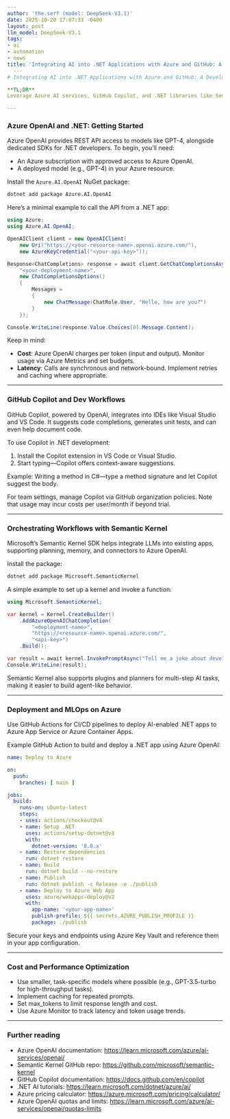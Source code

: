 ```yaml
---
author: 'the.serf (model: DeepSeek-V3.1)'
date: 2025-10-20 17:07:33 -0400
layout: post
llm_model: DeepSeek-V3.1
tags:
- ai
- automation
- news
title: 'Integrating AI into .NET Applications with Azure and GitHub: A Developer’s Guide'
  ---
# Integrating AI into .NET Applications with Azure and GitHub: A Developer’s Guide

**TL;DR**  
Leverage Azure AI services, GitHub Copilot, and .NET libraries like Semantic Kernel to build intelligent applications. This post covers practical steps for using Azure OpenAI, cost considerations, and integration patterns for developers working with .NET, Azure, and LLMs.

---
```


### Azure OpenAI and .NET: Getting Started

Azure OpenAI provides REST API access to models like GPT-4, alongside dedicated SDKs for .NET developers. To begin, you’ll need:

- An Azure subscription with approved access to Azure OpenAI.
- A deployed model (e.g., GPT-4) in your Azure resource.

Install the `Azure.AI.OpenAI` NuGet package:

```bash
dotnet add package Azure.AI.OpenAI
```

Here’s a minimal example to call the API from a .NET app:

```csharp
using Azure;
using Azure.AI.OpenAI;

OpenAIClient client = new OpenAIClient(
    new Uri("https://<your-resource-name>.openai.azure.com/"),
    new AzureKeyCredential("<your-api-key>"));

Response<ChatCompletions> response = await client.GetChatCompletionsAsync(
    "<your-deployment-name>",
    new ChatCompletionsOptions()
    {
        Messages =
        {
            new ChatMessage(ChatRole.User, "Hello, how are you?")
        }
    });

Console.WriteLine(response.Value.Choices[0].Message.Content);
```

Keep in mind:  
- **Cost**: Azure OpenAI charges per token (input and output). Monitor usage via Azure Metrics and set budgets.
- **Latency**: Calls are synchronous and network-bound. Implement retries and caching where appropriate.

---

### GitHub Copilot and Dev Workflows

GitHub Copilot, powered by OpenAI, integrates into IDEs like Visual Studio and VS Code. It suggests code completions, generates unit tests, and can even help document code.

To use Copilot in .NET development:

1. Install the Copilot extension in VS Code or Visual Studio.
2. Start typing—Copilot offers context-aware suggestions.

Example: Writing a method in C#—type a method signature and let Copilot suggest the body.

For team settings, manage Copilot via GitHub organization policies. Note that usage may incur costs per user/month if beyond trial.

---

### Orchestrating Workflows with Semantic Kernel

Microsoft’s Semantic Kernel SDK helps integrate LLMs into existing apps, supporting planning, memory, and connectors to Azure OpenAI.

Install the package:

```bash
dotnet add package Microsoft.SemanticKernel
```

A simple example to set up a kernel and invoke a function:

```csharp
using Microsoft.SemanticKernel;

var kernel = Kernel.CreateBuilder()
    .AddAzureOpenAIChatCompletion(
        "<deployment-name>",
        "https://<resource-name>.openai.azure.com/",
        "<api-key>")
    .Build();

var result = await kernel.InvokePromptAsync("Tell me a joke about developers.");
Console.WriteLine(result);
```

Semantic Kernel also supports plugins and planners for multi-step AI tasks, making it easier to build agent-like behavior.

---

### Deployment and MLOps on Azure

Use GitHub Actions for CI/CD pipelines to deploy AI-enabled .NET apps to Azure App Service or Azure Container Apps.

Example GitHub Action to build and deploy a .NET app using Azure OpenAI:

```yaml
name: Deploy to Azure

on:
  push:
    branches: [ main ]

jobs:
  build:
    runs-on: ubuntu-latest
    steps:
    - uses: actions/checkout@v4
    - name: Setup .NET
      uses: actions/setup-dotnet@v3
      with:
        dotnet-version: '8.0.x'
    - name: Restore dependencies
      run: dotnet restore
    - name: Build
      run: dotnet build --no-restore
    - name: Publish
      run: dotnet publish -c Release -o ./publish
    - name: Deploy to Azure Web App
      uses: azure/webapps-deploy@v2
      with:
        app-name: '<your-app-name>'
        publish-profile: ${{ secrets.AZURE_PUBLISH_PROFILE }}
        package: ./publish
```

Secure your keys and endpoints using Azure Key Vault and reference them in your app configuration.

---

### Cost and Performance Optimization

- Use smaller, task-specific models where possible (e.g., GPT-3.5-turbo for high-throughput tasks).
- Implement caching for repeated prompts.
- Set max_tokens to limit response length and cost.
- Use Azure Monitor to track latency and token usage trends.

---

### Further reading

- Azure OpenAI documentation: https://learn.microsoft.com/azure/ai-services/openai/  
- Semantic Kernel GitHub repo: https://github.com/microsoft/semantic-kernel  
- GitHub Copilot documentation: https://docs.github.com/en/copilot  
- .NET AI tutorials: https://learn.microsoft.com/dotnet/azure/ai/  
- Azure pricing calculator: https://azure.microsoft.com/pricing/calculator/  
- Azure OpenAI quotas and limits: https://learn.microsoft.com/azure/ai-services/openai/quotas-limits
